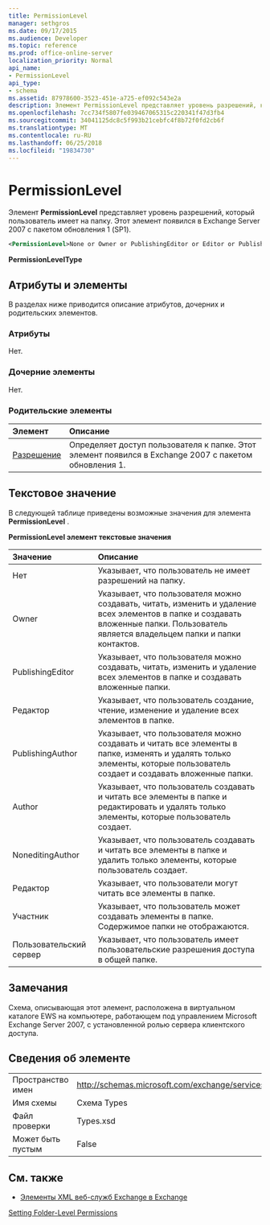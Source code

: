 ```yaml
---
title: PermissionLevel
manager: sethgros
ms.date: 09/17/2015
ms.audience: Developer
ms.topic: reference
ms.prod: office-online-server
localization_priority: Normal
api_name:
- PermissionLevel
api_type:
- schema
ms.assetid: 87978600-3523-451e-a725-ef092c543e2a
description: Элемент PermissionLevel представляет уровень разрешений, который пользователь имеет на папку. Этот элемент появился в Exchange Server 2007 с пакетом обновления 1 (SP1).
ms.openlocfilehash: 7cc734f5807fe039467065315c220341f47d3fb4
ms.sourcegitcommit: 34041125dc8c5f993b21cebfc4f8b72f0fd2cb6f
ms.translationtype: MT
ms.contentlocale: ru-RU
ms.lasthandoff: 06/25/2018
ms.locfileid: "19834730"
---
```

# <a name="permissionlevel"></a>PermissionLevel

Элемент **PermissionLevel** представляет уровень разрешений, который пользователь имеет на папку. Этот элемент появился в Exchange Server 2007 с пакетом обновления 1 (SP1). 
  
```xml
<PermissionLevel>None or Owner or PublishingEditor or Editor or PublishingAuthor or Author or NoneditingAuthor or Reviewer or Contributor or Custom</PermissionLevel>
```

 **PermissionLevelType**
## <a name="attributes-and-elements"></a>Атрибуты и элементы

В разделах ниже приводится описание атрибутов, дочерних и родительских элементов.
  
### <a name="attributes"></a>Атрибуты

Нет.
  
### <a name="child-elements"></a>Дочерние элементы

Нет.
  
### <a name="parent-elements"></a>Родительские элементы

|**Элемент**|**Описание**|
|:-----|:-----|
|[Разрешение](permission.md) <br/> |Определяет доступ пользователя к папке. Этот элемент появился в Exchange 2007 с пакетом обновления 1.  <br/> |
   
## <a name="text-value"></a>Текстовое значение

В следующей таблице приведены возможные значения для элемента **PermissionLevel** . 
  
**PermissionLevel элемент текстовые значения**

|**Значение**|**Описание**|
|:-----|:-----|
|Нет  <br/> |Указывает, что пользователь не имеет разрешений на папку.  <br/> |
|Owner  <br/> |Указывает, что пользователя можно создавать, читать, изменить и удаление всех элементов в папке и создавать вложенные папки. Пользователь является владельцем папки и папки контактов.  <br/> |
|PublishingEditor  <br/> |Указывает, что пользователя можно создавать, читать, изменить и удаление всех элементов в папке и создавать вложенные папки.  <br/> |
|Редактор  <br/> |Указывает, что пользователь создание, чтение, изменение и удаление всех элементов в папке.  <br/> |
|PublishingAuthor  <br/> |Указывает, что пользователя можно создавать и читать все элементы в папке, изменять и удалять только элементы, которые пользователь создает и создавать вложенные папки.  <br/> |
|Author  <br/> |Указывает, что пользователь создавать и читать все элементы в папке и редактировать и удалять только элементы, которые пользователь создает.  <br/> |
|NoneditingAuthor  <br/> |Указывает, что пользователь создавать и читать все элементы в папке и удалить только элементы, которые пользователь создает.  <br/> |
|Редактор  <br/> |Указывает, что пользователи могут читать все элементы в папке.  <br/> |
|Участник  <br/> |Указывает, что пользователь может создавать элементы в папке. Содержимое папки не отображаются.  <br/> |
|Пользовательский сервер  <br/> |Указывает, что пользователь имеет пользовательские разрешения доступа в общей папке.  <br/> |
   
## <a name="remarks"></a>Замечания

Схема, описывающая этот элемент, расположена в виртуальном каталоге EWS на компьютере, работающем под управлением Microsoft Exchange Server 2007, с установленной ролью сервера клиентского доступа.
  
## <a name="element-information"></a>Сведения об элементе

|||
|:-----|:-----|
|Пространство имен  <br/> |http://schemas.microsoft.com/exchange/services/2006/types  <br/> |
|Имя схемы  <br/> |Схема Types  <br/> |
|Файл проверки  <br/> |Types.xsd  <br/> |
|Может быть пустым  <br/> |False  <br/> |
   
## <a name="see-also"></a>См. также



- [Элементы XML веб-служб Exchange в Exchange](ews-xml-elements-in-exchange.md)


[Setting Folder-Level Permissions](http://msdn.microsoft.com/library/c7530e86-5112-401c-b10a-9c054ae59f07%28Office.15%29.aspx)

